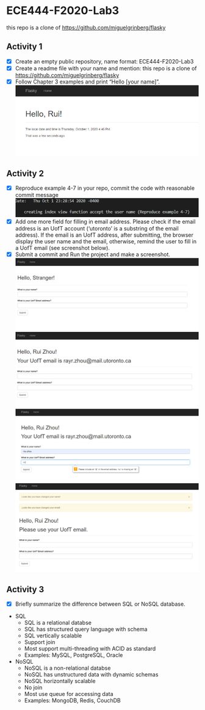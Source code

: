 # ECE444-F2020-Lab3
this repo is a clone of https://github.com/miguelgrinberg/flasky

## Activity 1
- [x] Create an empty public repository, name format: ECE444-F2020-Lab3
- [x] Create a readme file with your name and mention: this repo is a clone of
https://github.com/miguelgrinberg/flasky
- [x] Follow Chapter 3 examples and print “Hello [your name]”.
![alt text](https://github.com/RayZGit/ECE444-F2020-Lab3/blob/master/Week3%20Assignment/week3_activity1.PNG)

## Activity 2
- [x] Reproduce example 4-7 in your repo, commit the code with reasonable commit message
![alt text](https://github.com/RayZGit/ECE444-F2020-Lab3/blob/master/Week3%20Assignment/gitlog.PNG)
- [x] Add one more field for filling in email address. Please check if the email address is an
UofT account (‘utoronto’ is a substring of the email address). If the email is an UofT
address, after submitting, the browser display the user name and the email, otherwise,
remind the user to fill in a UofT email (see screenshot below).
- [x] Submit a commit and Run the project and make a screenshot.
![alt text](https://github.com/RayZGit/ECE444-F2020-Lab3/blob/master/Week3%20Assignment/week3_activity2_stranger.PNG)
![alt text](https://github.com/RayZGit/ECE444-F2020-Lab3/blob/master/Week3%20Assignment/week3_activity2_email.PNG)
![alt text](https://github.com/RayZGit/ECE444-F2020-Lab3/blob/master/Week3%20Assignment/week3_activity2_email_error.PNG)
![alt text](https://github.com/RayZGit/ECE444-F2020-Lab3/blob/master/Week3%20Assignment/week3_activity2_email_notUT.PNG)

## Activity 3
- [x] Briefly summarize the difference between SQL or NoSQL database.
- SQL
  - SQL is a relational databse
  - SQL has structured query language with schema 
  - SQL vertically scalable 
  - Support join
  - Most support multi-threading with ACID as standard
  - Examples: MySQL, PostgreSQL, Oracle
- NoSQL
  - NoSQL is a non-relational databse 
  - NoSQL has unstructured data with dynamic schemas
  - NoSQL horizontally scalable 
  - No join
  - Most use queue for accessing data
  - Examples: MongoDB, Redis, CouchDB
  
  
